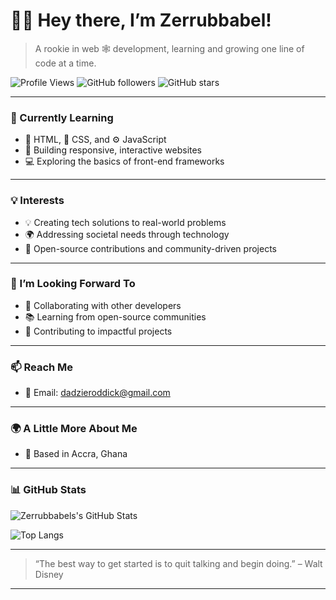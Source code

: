 # 👋🏾 Hey there, I’m Zerrubbabel!

> A rookie in web 🕸 development, learning and growing one line of code at a time.

![Profile Views](https://komarev.com/ghpvc/?username=ezekielarkoh&color=blueviolet)
![GitHub followers](https://img.shields.io/github/followers/zerrubbabel?style=social)
![GitHub stars](https://img.shields.io/github/stars/zerrubbabel?style=social)

---

### 🌱 Currently Learning

- 🧱 HTML, 🎨 CSS, and ⚙️ JavaScript  
- 🧪 Building responsive, interactive websites  
- 💻 Exploring the basics of front-end frameworks

---

### 💡 Interests

- 💡 Creating tech solutions to real-world problems  
- 🌍 Addressing societal needs through technology  
- 🤝 Open-source contributions and community-driven projects

---

### 👀 I’m Looking Forward To

- 💬 Collaborating with other developers  
- 📚 Learning from open-source communities  
- 🚀 Contributing to impactful projects

---

### 📫 Reach Me

- 📧 Email: [dadzieroddick@gmail.com](mailto:dadzieroddick@gmail.com)

---

### 🌍 A Little More About Me
 
- 📍 Based in Accra, Ghana

---

### 📊 GitHub Stats

![Zerrubbabels's GitHub Stats](https://github-readme-stats.vercel.app/api?username=zerrubbabel&show_icons=true&theme=tokyonight)

![Top Langs](https://github-readme-stats.vercel.app/api/top-langs/?username=zerrubbabel&layout=compact&theme=tokyonight)

---

> “The best way to get started is to quit talking and begin doing.” – Walt Disney

---


